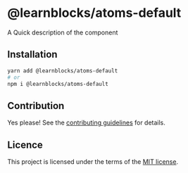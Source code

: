 # @learnblocks/atoms-default

A Quick description of the component

## Installation

```sh
yarn add @learnblocks/atoms-default
# or
npm i @learnblocks/atoms-default
```

## Contribution

Yes please! See the
[contributing guidelines](https://github.com/siggi-learn/learnblocks/blob/master/CONTRIBUTING.md)
for details.

## Licence

This project is licensed under the terms of the
[MIT license](https://github.com/siggi-learn/learnblocks/blob/master/LICENSE).